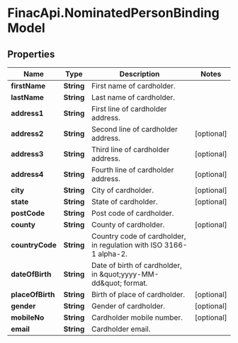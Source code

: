 # FinacApi.NominatedPersonBindingModel

## Properties
Name | Type | Description | Notes
------------ | ------------- | ------------- | -------------
**firstName** | **String** | First name of cardholder. | 
**lastName** | **String** | Last name of cardholder. | 
**address1** | **String** | First line of cardholder address. | 
**address2** | **String** | Second line of cardholder address. | [optional] 
**address3** | **String** | Third line of cardholder address. | [optional] 
**address4** | **String** | Fourth line of cardholder address. | [optional] 
**city** | **String** | City of cardholder. | [optional] 
**state** | **String** | State of cardholder. | [optional] 
**postCode** | **String** | Post code of cardholder. | 
**county** | **String** | County of cardholder. | [optional] 
**countryCode** | **String** | Country code of cardholder, in regulation with ISO 3166-1 alpha-2. | 
**dateOfBirth** | **String** | Date of birth of cardholder, in \&quot;yyyy-MM-dd\&quot; format. | 
**placeOfBirth** | **String** | Birth of place of cardholder. | [optional] 
**gender** | **String** | Gender of cardholder. | [optional] 
**mobileNo** | **String** | Cardholder mobile number. | [optional] 
**email** | **String** | Cardholder email. | 
